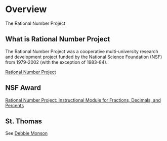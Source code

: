 # Overview

The Rational Number Project

## What is Rational Number Project 
The Rational Number Project was a cooperative multi-university research and development project funded by the National Science Foundation (NSF) from 1979-2002 (with the exception of 1983-84).

[Rational Number Project](https://ies.ed.gov/ncee/wwc/Intervention/304)

## NSF Award
[Rational Number Project: Instructional Module for Fractions, Decimals, and Percents](https://www.nsf.gov/awardsearch/showAward?AWD_ID=0628005)

## St. Thomas
See [Debbie Monson](https://researchonline.stthomas.edu/esploro/profile/debra_monson/overview)


